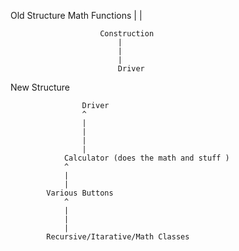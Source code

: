 Old Structure
						Math Functions
						|
						|

						Construction
							|
							|
							|
							Driver


New Structure

					Driver
					^
					|
					|
					|
					|
				Calculator (does the math and stuff )
				^		
				|
				|
			Various Buttons
				^
				|
				|
				|
			Recursive/Itarative/Math Classes
